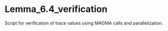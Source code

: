 # Lemma_6.4_verification
Script for verification of trace values using MAGMA calls and parallelization.
